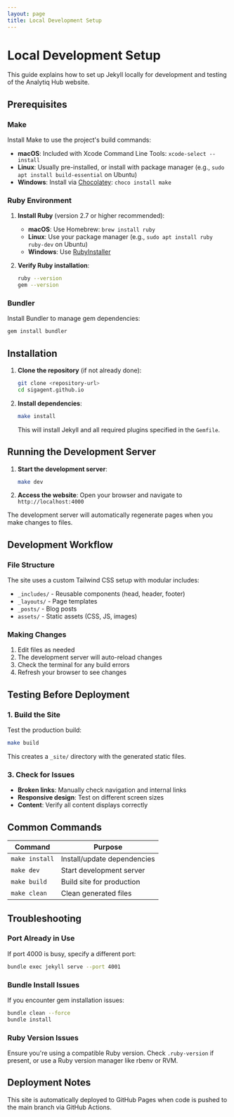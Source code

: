 ```yaml
---
layout: page
title: Local Development Setup
---
```


# Local Development Setup

This guide explains how to set up Jekyll locally for development and testing of the Analytiq Hub website.

## Prerequisites

### Make
Install Make to use the project's build commands:
- **macOS**: Included with Xcode Command Line Tools: `xcode-select --install`
- **Linux**: Usually pre-installed, or install with package manager (e.g., `sudo apt install build-essential` on Ubuntu)
- **Windows**: Install via [Chocolatey](https://chocolatey.org/): `choco install make`

### Ruby Environment
1. **Install Ruby** (version 2.7 or higher recommended):
   - **macOS**: Use Homebrew: `brew install ruby`
   - **Linux**: Use your package manager (e.g., `sudo apt install ruby ruby-dev` on Ubuntu)
   - **Windows**: Use [RubyInstaller](https://rubyinstaller.org/)

2. **Verify Ruby installation**:
   ```bash
   ruby --version
   gem --version
   ```

### Bundler
Install Bundler to manage gem dependencies:
```bash
gem install bundler
```

## Installation

1. **Clone the repository** (if not already done):
   ```bash
   git clone <repository-url>
   cd sigagent.github.io
   ```

2. **Install dependencies**:
   ```bash
   make install
   ```
   
   This will install Jekyll and all required plugins specified in the `Gemfile`.

## Running the Development Server

1. **Start the development server**:
   ```bash
   make dev
   ```

2. **Access the website**:
   Open your browser and navigate to `http://localhost:4000`

The development server will automatically regenerate pages when you make changes to files.

## Development Workflow

### File Structure
The site uses a custom Tailwind CSS setup with modular includes:
- `_includes/` - Reusable components (head, header, footer)
- `_layouts/` - Page templates
- `_posts/` - Blog posts
- `assets/` - Static assets (CSS, JS, images)

### Making Changes
1. Edit files as needed
2. The development server will auto-reload changes
3. Check the terminal for any build errors
4. Refresh your browser to see changes

## Testing Before Deployment

### 1. Build the Site
Test the production build:
```bash
make build
```

This creates a `_site/` directory with the generated static files.

### 3. Check for Issues
- **Broken links**: Manually check navigation and internal links
- **Responsive design**: Test on different screen sizes
- **Content**: Verify all content displays correctly

## Common Commands

| Command | Purpose |
|---------|---------|
| `make install` | Install/update dependencies |
| `make dev` | Start development server |
| `make build` | Build site for production |
| `make clean` | Clean generated files |

## Troubleshooting

### Port Already in Use
If port 4000 is busy, specify a different port:
```bash
bundle exec jekyll serve --port 4001
```

### Bundle Install Issues
If you encounter gem installation issues:
```bash
bundle clean --force
bundle install
```

### Ruby Version Issues
Ensure you're using a compatible Ruby version. Check `.ruby-version` if present, or use a Ruby version manager like rbenv or RVM.

## Deployment Notes

This site is automatically deployed to GitHub Pages when code is pushed to the main branch via GitHub Actions.